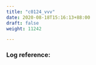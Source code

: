 ```yaml
---
title: "c0124_vvv"
date: 2020-08-18T15:16:13+88:00
draft: false
weight: 11242

---
```


### Log reference: <no value>

```
